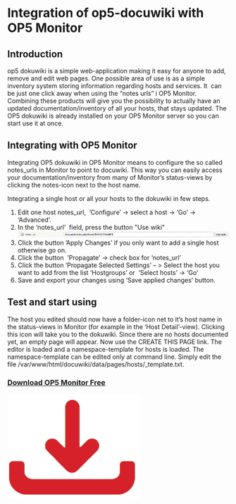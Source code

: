 # Integration of op5-docuwiki with OP5 Monitor

## Introduction

op5 dokuwiki is a simple web-application making it easy for anyone to add, remove and edit web pages. One possible area of use is as a simple inventory system storing information regarding hosts and services. It  can be just one click away when using the “notes urls” i OP5 Monitor. Combining these products will give you the possibility to actually have an updated documentation/inventory of all your hosts, that stays updated. The OP5 dokuwiki is already installed on your OP5 Monitor server so you can start use it at once.

## Integrating with OP5 Monitor

Integrating OP5 dokuwiki in OP5 Monitor means to configure the so called notes\_urls in Monitor to point to docuwiki. This way you can easily access your documentation/inventory from many of Monitor’s status-views by clicking the notes-icon next to the host name.

Integrating a single host or all your hosts to the dokuwiki in few steps.

1. Edit one host notes\_url,  ’Configure’ -\> select a host -\> ‘Go’ -\> ‘Advanced’.
2. In the ‘notes\_url’  field, press the button "Use wiki"
     ![](attachments/688639/5242979.png)
3. Click the button ’Apply Changes’ if you only want to add a single host otherwise go on.
4. Click the button  ’Propagate’ -\> check box for ‘notes\_url’
5. Click the button ‘Propagate Selected Settings’ – \> Select the host you want to add from the list ‘Hostgroups’ or  ’Select hosts’ -\> ‘Go’
6. Save and export your changes using ‘Save applied changes’ button.

## Test and start using

The host you edited should now have a folder-icon net to it’s host name in the status-views in Monitor (for example in the ‘Host Detail’-view). Clicking this icon will take you to the dokuwiki. Since there are no hosts documented yet, an empty page will appear. Now use the CREATE THIS PAGE link. The editor is loaded and a namespace-template for hosts is loaded. The namespace-template can be edited only at command line. Simply edit the file /var/www/html/docuwiki/data/pages/hosts/\_template.txt.

### [Download OP5 Monitor Free](https://www.op5.com/download-op5-monitor/)

[![](attachments/688465/16155433.png)](https://www.op5.com/download-op5-monitor/)
